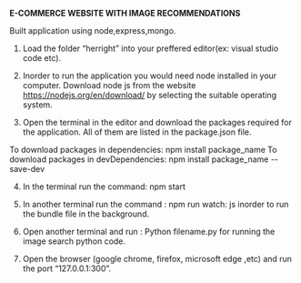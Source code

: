 **E-COMMERCE WEBSITE WITH IMAGE RECOMMENDATIONS**

Built application using node,express,mongo.

1. Load the folder “herright” into your preffered editor(ex: visual studio code etc).

2. Inorder to run the application you would need node installed in your computer. Download node js from the website https://nodejs.org/en/download/ by selecting the suitable operating system.

3. Open the terminal in the editor and download the packages required for the application. All of them are listed in the package.json file.

To download packages in dependencies:
npm install package_name
To download packages in devDependencies:
npm install package_name --save-dev

4. In the terminal run the command: npm start

5. In another terminal run the command : npm run watch: js inorder to run the bundle file in the background.

6. Open another terminal and run : Python filename.py
   for running the image search python code.

7. Open the browser (google chrome, firefox, microsoft edge ,etc) and run the port “127.0.0.1:300”.
